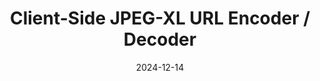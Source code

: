 ---
title: "Client-Side JPEG-XL URL Encoder / Decoder"
date: "2024-12-14"
image: "/images/blog/qrcode-post.png"
description: "Client-side JPEG-XL encoder to generate a URL that encodes an image."
link: "/encode/"
tags: ["Frontend", "Astro", "React", "Media", "Compression"]
---
